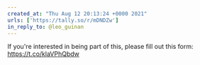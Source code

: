 ```yaml
---
created_at: "Thu Aug 12 20:13:24 +0000 2021"
urls: ['https://tally.so/r/mDNDZw']
in_reply_to: @leo_guinan
---
```


If you're interested in being part of this, please fill out this form:
https://t.co/klaVPhQbdw